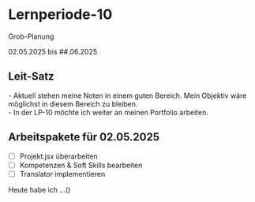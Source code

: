 # Lernperiode-10
Grob-Planung

02.05.2025 bis ##.06.2025

## Leit-Satz

*-* Aktuell stehen meine Noten in einem guten Bereich. Mein Objektiv wäre möglichst in diesem Bereich zu bleiben. </br>
*-* In der LP-10 möchte ich weiter an meinen Portfolio arbeiten.

## Arbeitspakete für 02.05.2025

- [ ] Projekt.jsx überarbeiten
- [ ] Kompetenzen & Soft Skills bearbeiten
- [ ] Translator implementieren

Heute habe ich ...()
